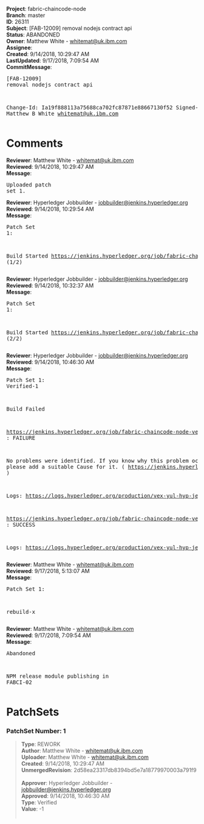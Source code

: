 <strong>Project</strong>: fabric-chaincode-node<br><strong>Branch</strong>: master<br><strong>ID</strong>: 26311<br><strong>Subject</strong>: [FAB-12009] removal nodejs contract api<br><strong>Status</strong>: ABANDONED<br><strong>Owner</strong>: Matthew White - whitemat@uk.ibm.com<br><strong>Assignee</strong>:<br><strong>Created</strong>: 9/14/2018, 10:29:47 AM<br><strong>LastUpdated</strong>: 9/17/2018, 7:09:54 AM<br><strong>CommitMessage</strong>:<br><pre>[FAB-12009] removal nodejs contract api

Change-Id: Ia19f888113a75688ca702fc87871e88667130f52
Signed-off-by: Matthew B White <whitemat@uk.ibm.com>
</pre><h1>Comments</h1><strong>Reviewer</strong>: Matthew White - whitemat@uk.ibm.com<br><strong>Reviewed</strong>: 9/14/2018, 10:29:47 AM<br><strong>Message</strong>: <pre>Uploaded patch set 1.</pre><strong>Reviewer</strong>: Hyperledger Jobbuilder - jobbuilder@jenkins.hyperledger.org<br><strong>Reviewed</strong>: 9/14/2018, 10:29:54 AM<br><strong>Message</strong>: <pre>Patch Set 1:

Build Started https://jenkins.hyperledger.org/job/fabric-chaincode-node-verify-s390x/241/ (1/2)</pre><strong>Reviewer</strong>: Hyperledger Jobbuilder - jobbuilder@jenkins.hyperledger.org<br><strong>Reviewed</strong>: 9/14/2018, 10:32:37 AM<br><strong>Message</strong>: <pre>Patch Set 1:

Build Started https://jenkins.hyperledger.org/job/fabric-chaincode-node-verify-x86_64/286/ (2/2)</pre><strong>Reviewer</strong>: Hyperledger Jobbuilder - jobbuilder@jenkins.hyperledger.org<br><strong>Reviewed</strong>: 9/14/2018, 10:46:30 AM<br><strong>Message</strong>: <pre>Patch Set 1: Verified-1

Build Failed 

https://jenkins.hyperledger.org/job/fabric-chaincode-node-verify-x86_64/286/ : FAILURE

No problems were identified. If you know why this problem occurred, please add a suitable Cause for it. ( https://jenkins.hyperledger.org/job/fabric-chaincode-node-verify-x86_64/286/ )

Logs: https://logs.hyperledger.org/production/vex-yul-hyp-jenkins-3/fabric-chaincode-node-verify-x86_64/286

https://jenkins.hyperledger.org/job/fabric-chaincode-node-verify-s390x/241/ : SUCCESS

Logs: https://logs.hyperledger.org/production/vex-yul-hyp-jenkins-3/fabric-chaincode-node-verify-s390x/241</pre><strong>Reviewer</strong>: Matthew White - whitemat@uk.ibm.com<br><strong>Reviewed</strong>: 9/17/2018, 5:13:07 AM<br><strong>Message</strong>: <pre>Patch Set 1:

rebuild-x</pre><strong>Reviewer</strong>: Matthew White - whitemat@uk.ibm.com<br><strong>Reviewed</strong>: 9/17/2018, 7:09:54 AM<br><strong>Message</strong>: <pre>Abandoned

NPM release module publishing in FABCI-02</pre><h1>PatchSets</h1><h3>PatchSet Number: 1</h3><blockquote><strong>Type</strong>: REWORK<br><strong>Author</strong>: Matthew White - whitemat@uk.ibm.com<br><strong>Uploader</strong>: Matthew White - whitemat@uk.ibm.com<br><strong>Created</strong>: 9/14/2018, 10:29:47 AM<br><strong>UnmergedRevision</strong>: 2d58ea23317db8394bd5e7a18779970003a791f9<br><br><strong>Approver</strong>: Hyperledger Jobbuilder - jobbuilder@jenkins.hyperledger.org<br><strong>Approved</strong>: 9/14/2018, 10:46:30 AM<br><strong>Type</strong>: Verified<br><strong>Value</strong>: -1<br><br></blockquote>